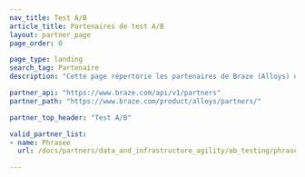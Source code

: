 ```yaml
---
nav_title: Test A/B
article_title: Partenaires de test A/B
layout: partner_page
page_order: 0

page_type: landing
search_tag: Partenaire
description: "Cette page répertorie les partenaires de Braze (Alloys) qui offrent des tests A/B supplémentaires sur leurs plateformes."

partner_api: "https://www.braze.com/api/v1/partners"
partner_path: "https://www.braze.com/product/alloys/partners/"

partner_top_header: "Test A/B"

valid_partner_list:
- name: Phrasee
  url: /docs/partners/data_and_infrastructure_agility/ab_testing/phrasee/

---
```

